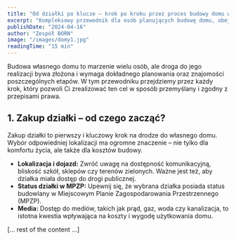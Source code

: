 ```yaml
---
title: "Od działki po klucze – krok po kroku przez proces budowy domu w Polsce"
excerpt: "Kompleksowy przewodnik dla osób planujących budowę domu, obejmujący wszystkie etapy: od zakupu działki, przez formalności prawne, aż po odbiór kluczy."
publishDate: "2024-04-16"
author: "Zespół BORN"
image: "/images/domy1.jpg"
readingTime: "15 min"
---
```


Budowa własnego domu to marzenie wielu osób, ale droga do jego realizacji bywa złożona i wymaga dokładnego planowania oraz znajomości poszczególnych etapów. W tym przewodniku przejdziemy przez każdy krok, który pozwoli Ci zrealizować ten cel w sposób przemyślany i zgodny z przepisami prawa.

## 1. Zakup działki – od czego zacząć?

Zakup działki to pierwszy i kluczowy krok na drodze do własnego domu. Wybór odpowiedniej lokalizacji ma ogromne znaczenie – nie tylko dla komfortu życia, ale także dla kosztów budowy.

- **Lokalizacja i dojazd:** Zwróć uwagę na dostępność komunikacyjną, bliskość szkół, sklepów czy terenów zielonych. Ważne jest też, aby działka miała dostęp do drogi publicznej.
- **Status działki w MPZP:** Upewnij się, że wybrana działka posiada status budowlany w Miejscowym Planie Zagospodarowania Przestrzennego (MPZP).
- **Media:** Dostęp do mediów, takich jak prąd, gaz, woda czy kanalizacja, to istotna kwestia wpływająca na koszty i wygodę użytkowania domu.

[... rest of the content ...] 